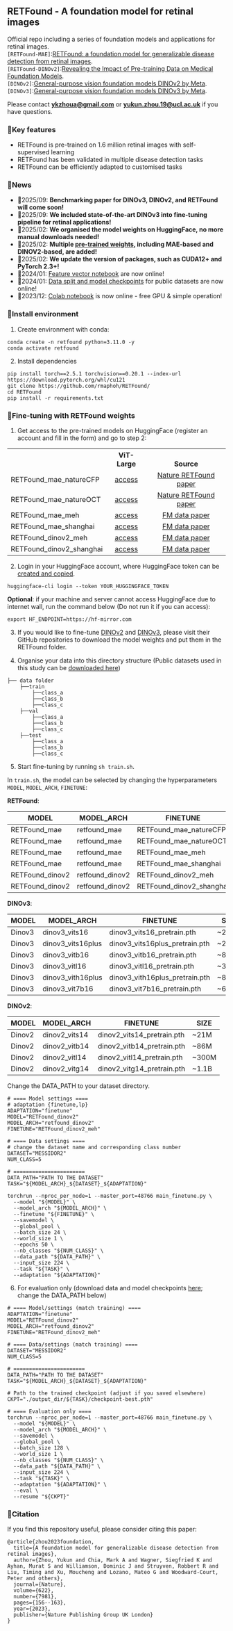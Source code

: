 ## RETFound - A foundation model for retinal images


Official repo including a series of foundation models and applications for retinal images.<br>
`[RETFound-MAE]`:[RETFound: a foundation model for generalizable disease detection from retinal images](https://www.nature.com/articles/s41586-023-06555-x).<br>
`[RETFound-DINOv2]`:[Revealing the Impact of Pre-training Data on Medical Foundation Models](https://www.researchsquare.com/article/rs-6080254/v1).<br>
`[DINOv2]`:[General-purpose vision foundation models DINOv2 by Meta](https://github.com/facebookresearch/dinov2).<br>
`[DINOv3]`:[General-purpose vision foundation models DINOv3 by Meta](https://github.com/facebookresearch/dinov3).<br>


Please contact 	**ykzhoua@gmail.com** or **yukun.zhou.19@ucl.ac.uk** if you have questions.


### 📝Key features

- RETFound is pre-trained on 1.6 million retinal images with self-supervised learning
- RETFound has been validated in multiple disease detection tasks
- RETFound can be efficiently adapted to customised tasks


### 🎉News

- 🐉2025/09: **Benchmarking paper for DINOv3, DINOv2, and RETFound will come soon!**
- 🐉2025/09: **We included state-of-the-art DINOv3 into fine-tuning pipeline for retinal applications!**
- 🐉2025/02: **We organised the model weights on HuggingFace, no more manual downloads needed!**
- 🐉2025/02: **Multiple [pre-trained weights](https://huggingface.co/YukunZhou), including MAE-based and DINOV2-based, are added!**
- 🐉2025/02: **We update the version of packages, such as CUDA12+ and PyTorch 2.3+!**
- 🐉2024/01: [Feature vector notebook](https://github.com/rmaphoh/RETFound_MAE/blob/main/latent_feature.ipynb) are now online!
- 🐉2024/01: [Data split and model checkpoints](BENCHMARK.md) for public datasets are now online!
- 🎄2023/12: [Colab notebook](https://colab.research.google.com/drive/1_X19zdMegmAlqPAEY0Ao659fzzzlx2IZ?usp=sharing) is now online - free GPU & simple operation!


### 🔧Install environment

1. Create environment with conda:

```
conda create -n retfound python=3.11.0 -y
conda activate retfound
```

2. Install dependencies

```
pip install torch==2.5.1 torchvision==0.20.1 --index-url https://download.pytorch.org/whl/cu121
git clone https://github.com/rmaphoh/RETFound/
cd RETFound
pip install -r requirements.txt
```


### 🌱Fine-tuning with RETFound weights

1. Get access to the pre-trained models on HuggingFace (register an account and fill in the form) and go to step 2:
<table><tbody>
<!-- START TABLE -->
<!-- TABLE HEADER -->
<th valign="bottom"></th>
<th valign="bottom">ViT-Large</th>
<th valign="bottom">Source</th>
<!-- TABLE BODY -->
<tr><td align="left">RETFound_mae_natureCFP</td>
<td align="center"><a href="https://huggingface.co/YukunZhou/RETFound_mae_natureCFP">access</a></td>
<td align="center"><a href="https://www.nature.com/articles/s41586-023-06555-x">Nature RETFound paper</a></td>
</tr>
<!-- TABLE BODY -->
<tr><td align="left">RETFound_mae_natureOCT</td>
<td align="center"><a href="https://huggingface.co/YukunZhou/RETFound_mae_natureOCT">access</a></td>
<td align="center"><a href="https://www.nature.com/articles/s41586-023-06555-x">Nature RETFound paper</a></td>
</tr>
<!-- TABLE BODY -->
<tr><td align="left">RETFound_mae_meh</td>
<td align="center"><a href="https://huggingface.co/YukunZhou/RETFound_mae_meh">access</a></td>
<td align="center"><a href="https://www.researchsquare.com/article/rs-6080254/v1">FM data paper</a></td>
</tr>
<!-- TABLE BODY -->
<tr><td align="left">RETFound_mae_shanghai</td>
<td align="center"><a href="https://huggingface.co/YukunZhou/RETFound_mae_shanghai">access</a></td>
<td align="center"><a href="https://www.researchsquare.com/article/rs-6080254/v1">FM data paper</a></td>
</tr>
<!-- TABLE BODY -->
<tr><td align="left">RETFound_dinov2_meh</td>
<td align="center"><a href="https://huggingface.co/YukunZhou/RETFound_dinov2_meh">access</a></td>
<td align="center"><a href="https://www.researchsquare.com/article/rs-6080254/v1">FM data paper</a></td>
</tr>
<!-- TABLE BODY -->
<tr><td align="left">RETFound_dinov2_shanghai</td>
<td align="center"><a href="https://huggingface.co/YukunZhou/RETFound_dinov2_shanghai">access</a></td>
<td align="center"><a href="https://www.researchsquare.com/article/rs-6080254/v1">FM data paper</a></td>
</tr>
</tbody></table>

2. Login in your HuggingFace account, where HuggingFace token can be [created and copied](https://huggingface.co/settings/tokens).
```
huggingface-cli login --token YOUR_HUGGINGFACE_TOKEN
```

**Optional**: if your machine and server cannot access HuggingFace due to internet wall, run the command below (Do not run it if you can access):
```
export HF_ENDPOINT=https://hf-mirror.com
```

3. If you would like to fine-tune [DINOv2](https://github.com/facebookresearch/dinov2) and [DINOv3](https://github.com/facebookresearch/dinov3), please visit their GitHub repositories to download the model weights and put them in the RETFound folder.

4. Organise your data into this directory structure (Public datasets used in this study can be [downloaded here](BENCHMARK.md))

```
├── data folder
    ├──train
        ├──class_a
        ├──class_b
        ├──class_c
    ├──val
        ├──class_a
        ├──class_b
        ├──class_c
    ├──test
        ├──class_a
        ├──class_b
        ├──class_c
``` 



5. Start fine-tuning by running `sh train.sh`.


In `train.sh`, the model can be selected by changing the hyperparameters `MODEL`, `MODEL_ARCH`, `FINETUNE`:

**RETFound**:

| MODEL           | MODEL_ARCH               | FINETUNE                 | SIZE                     |
|-----------------|--------------------------|--------------------------|--------------------------|
| RETFound_mae    | retfound_mae             | RETFound_mae_natureCFP   | ~300M                    |
| RETFound_mae    | retfound_mae             | RETFound_mae_natureOCT   | ~300M                    |
| RETFound_mae    | retfound_mae             | RETFound_mae_meh         | ~300M                    |
| RETFound_mae    | retfound_mae             | RETFound_mae_shanghai    | ~300M                    |
| RETFound_dinov2 | retfound_dinov2          | RETFound_dinov2_meh      | ~300M                    |
| RETFound_dinov2 | retfound_dinov2          | RETFound_dinov2_shanghai | ~300M                    |


**DINOv3**:

| MODEL           | MODEL_ARCH               | FINETUNE                         | SIZE                     |
|-----------------|--------------------------|----------------------------------|--------------------------|
| Dinov3          | dinov3_vits16            | dinov3_vits16_pretrain.pth       | ~21M                     |
| Dinov3          | dinov3_vits16plus        | dinov3_vits16plus_pretrain.pth   | ~29M                     |
| Dinov3          | dinov3_vitb16            | dinov3_vitb16_pretrain.pth       | ~86M                     |
| Dinov3          | dinov3_vitl16            | dinov3_vitl16_pretrain.pth       | ~300M                    |
| Dinov3          | dinov3_vith16plus        | dinov3_vith16plus_pretrain.pth   | ~840M                    |
| Dinov3          | dinov3_vit7b16           | dinov3_vit7b16_pretrain.pth      | ~6.7B                    |


**DINOv2**:

| MODEL           | MODEL_ARCH               | FINETUNE                     | SIZE                     |
|-----------------|--------------------------|------------------------------|--------------------------|
| Dinov2          | dinov2_vits14            | dinov2_vits14_pretrain.pth   | ~21M                     |
| Dinov2          | dinov2_vitb14            | dinov2_vitb14_pretrain.pth   | ~86M                     |
| Dinov2          | dinov2_vitl14            | dinov2_vitl14_pretrain.pth   | ~300M                    |
| Dinov2          | dinov2_vitg14            | dinov2_vitg14_pretrain.pth   | ~1.1B                    |


Change the DATA_PATH to your dataset directory.

```
# ==== Model settings ====
# adaptation {finetune,lp}
ADAPTATION="finetune"
MODEL="RETFound_dinov2"
MODEL_ARCH="retfound_dinov2"
FINETUNE="RETFound_dinov2_meh"

# ==== Data settings ====
# change the dataset name and corresponding class number
DATASET="MESSIDOR2"
NUM_CLASS=5

# =======================
DATA_PATH="PATH TO THE DATASET"
TASK="${MODEL_ARCH}_${DATASET}_${ADAPTATION}"

torchrun --nproc_per_node=1 --master_port=48766 main_finetune.py \
  --model "${MODEL}" \
  --model_arch "${MODEL_ARCH}" \
  --finetune "${FINETUNE}" \
  --savemodel \
  --global_pool \
  --batch_size 24 \
  --world_size 1 \
  --epochs 50 \
  --nb_classes "${NUM_CLASS}" \
  --data_path "${DATA_PATH}" \
  --input_size 224 \
  --task "${TASK}" \
  --adaptation "${ADAPTATION}" 

```



6. For evaluation only (download data and model checkpoints [here](BENCHMARK.md); change the DATA_PATH below)


```
# ==== Model/settings (match training) ====
ADAPTATION="finetune"
MODEL="RETFound_dinov2"
MODEL_ARCH="retfound_dinov2"
FINETUNE="RETFound_dinov2_meh"

# ==== Data/settings (match training) ====
DATASET="MESSIDOR2"
NUM_CLASS=5

# =======================
DATA_PATH="PATH TO THE DATASET"
TASK="${MODEL_ARCH}_${DATASET}_${ADAPTATION}"

# Path to the trained checkpoint (adjust if you saved elsewhere)
CKPT="./output_dir/${TASK}/checkpoint-best.pth"

# ==== Evaluation only ====
torchrun --nproc_per_node=1 --master_port=48766 main_finetune.py \
  --model "${MODEL}" \
  --model_arch "${MODEL_ARCH}" \
  --savemodel \
  --global_pool \
  --batch_size 128 \
  --world_size 1 \
  --nb_classes "${NUM_CLASS}" \
  --data_path "${DATA_PATH}" \
  --input_size 224 \
  --task "${TASK}" \
  --adaptation "${ADAPTATION}" \
  --eval \
  --resume "${CKPT}"

```


### 📃Citation

If you find this repository useful, please consider citing this paper:

```
@article{zhou2023foundation,
  title={A foundation model for generalizable disease detection from retinal images},
  author={Zhou, Yukun and Chia, Mark A and Wagner, Siegfried K and Ayhan, Murat S and Williamson, Dominic J and Struyven, Robbert R and Liu, Timing and Xu, Moucheng and Lozano, Mateo G and Woodward-Court, Peter and others},
  journal={Nature},
  volume={622},
  number={7981},
  pages={156--163},
  year={2023},
  publisher={Nature Publishing Group UK London}
}
```


